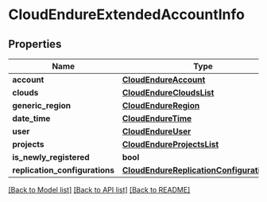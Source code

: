 # CloudEndureExtendedAccountInfo

## Properties
Name | Type | Description | Notes
------------ | ------------- | ------------- | -------------
**account** | [**CloudEndureAccount**](CloudEndureAccount.md) |  | [optional]
**clouds** | [**CloudEndureCloudsList**](CloudEndureCloudsList.md) |  | [optional]
**generic_region** | [**CloudEndureRegion**](CloudEndureRegion.md) |  | [optional]
**date_time** | [**CloudEndureTime**](CloudEndureTime.md) |  | [optional]
**user** | [**CloudEndureUser**](CloudEndureUser.md) |  | [optional]
**projects** | [**CloudEndureProjectsList**](CloudEndureProjectsList.md) |  | [optional]
**is_newly_registered** | **bool** |  | [optional]
**replication_configurations** | [**CloudEndureReplicationConfigurationList**](CloudEndureReplicationConfigurationList.md) |  | [optional]

[[Back to Model list]](API_README.md#documentation-for-models) [[Back to API list]](API_README.md#documentation-for-api-endpoints) [[Back to README]](API_README.md)

